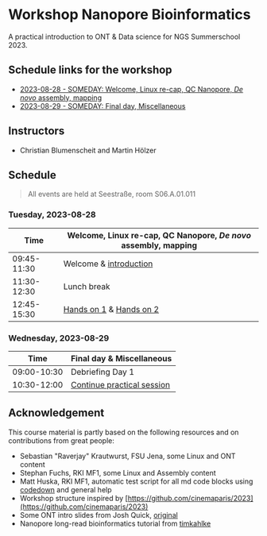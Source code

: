 # Workshop Nanopore Bioinformatics

A practical introduction to ONT & Data science for NGS Summerschool 2023.

## Schedule links for the workshop

* [2023-08-28 - SOMEDAY: Welcome, Linux re-cap, QC Nanopore, _De novo_ assembly, mapping](#0)  
* [2023-08-29 - SOMEDAY: Final day, Miscellaneous](#1)  


## Instructors

* Christian Blumenscheit and Martin Hölzer

## Schedule

> All events are held at Seestraße, room S06.A.01.011

### <a name="0"></a> Tuesday, 2023-08-28
| Time        | Welcome, Linux re-cap, QC Nanopore, _De novo_ assembly, mapping |
| --          | --               |
| 09:45-11:30 | Welcome & [introduction](day-welcome-linux-nanopore/general.md) |
| 11:30-12:30 | Lunch break |
| 12:45-15:30 | [Hands on 1](day-assembly-mapping/assembly.md) & [Hands on 2](day-polishing-variant-calling/polishing.md) |

### <a name="1"></a> Wednesday, 2023-08-29
| Time        | Final day & Miscellaneous |
| --          | --               |
| 09:00-10:30 | Debriefing Day 1 |
| 10:30-12:00 | [Continue practical session](day-misc/README.md) ||


## Acknowledgement

This course material is partly based on the following resources and on contributions from great people:

* Sebastian "Raverjay" Krautwurst, FSU Jena, some Linux and ONT content
* Stephan Fuchs, RKI MF1, some Linux and Assembly content 
* Matt Huska, RKI MF1, automatic test script for all md code blocks using [codedown](https://github.com/earldouglas/codedown) and general help
* Workshop structure inspired by [https://github.com/cinemaparis/2023](https://github.com/cinemaparis/2023)
* Some ONT intro slides from Josh Quick, [original](https://github.com/cinemaparis/2023/blob/main/day1-Tuesday/slides-Quick.pdf)
* Nanopore long-read bioinformatics tutorial from [timkahlke](https://timkahlke.github.io/LongRead_tutorials)
